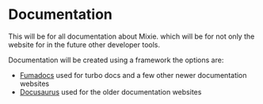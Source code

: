 # Documentation
This will be for all documentation about Mixie. which will be for not only the website for in the future other developer tools.

Documentation will be created using a framework the options are:
- [Fumadocs](https://fumadocs.vercel.app/) used for turbo docs and a few other newer documentation websites
- [Docusaurus](https://docusaurus.io/) used for the older documentation websites
